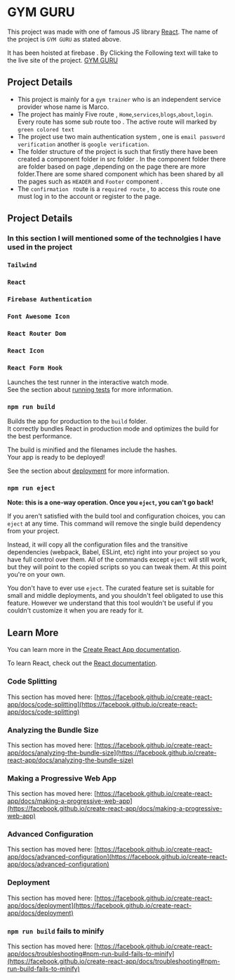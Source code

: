 # GYM GURU

This project was made with one of famous JS library [React](https://github.com/facebook/create-react-app).
The name of the project is `GYM GURU` as stated above.

It has been hoisted at firebase . By Clicking the Following text will take to the live site of the project.
[GYM GURU](https://gym-guru-86903.web.app/ )

## Project Details

* This project is mainly for a ``gym trainer`` who is an independent service provider whose name is Marco.
* The project has mainly Five route , `Home`,`services`,`blogs`,`about`,`login`. Every route has some sub  route too . The active route will marked by `green colored text`
* The project use two main authentication system , one is `email password verification` another is `google verification`.
* The folder structure of the project is such that firstly there have been created a component folder in src folder . In the component folder there are folder based on page ,depending on the page there are more folder.There are some shared component which has been shared by all the pages such as `HEADER` and `Footer` component .
* The `confirmation ` route is a `required route` , to access this route one must log in to the account or register to the page.


## Project Details
### In this section I will mentioned some of the technolgies I have used in the project



### `Tailwind`
### `React`
### `Firebase Authentication`
### `Font Awesome Icon`
### `React Router Dom`
### `React Icon`
### `React Form Hook`

Launches the test runner in the interactive watch mode.\
See the section about [running tests](https://facebook.github.io/create-react-app/docs/running-tests) for more information.

### `npm run build`

Builds the app for production to the `build` folder.\
It correctly bundles React in production mode and optimizes the build for the best performance.

The build is minified and the filenames include the hashes.\
Your app is ready to be deployed!

See the section about [deployment](https://facebook.github.io/create-react-app/docs/deployment) for more information.

### `npm run eject`

**Note: this is a one-way operation. Once you `eject`, you can't go back!**

If you aren't satisfied with the build tool and configuration choices, you can `eject` at any time. This command will remove the single build dependency from your project.

Instead, it will copy all the configuration files and the transitive dependencies (webpack, Babel, ESLint, etc) right into your project so you have full control over them. All of the commands except `eject` will still work, but they will point to the copied scripts so you can tweak them. At this point you're on your own.

You don't have to ever use `eject`. The curated feature set is suitable for small and middle deployments, and you shouldn't feel obligated to use this feature. However we understand that this tool wouldn't be useful if you couldn't customize it when you are ready for it.

## Learn More

You can learn more in the [Create React App documentation](https://facebook.github.io/create-react-app/docs/getting-started).

To learn React, check out the [React documentation](https://reactjs.org/).

### Code Splitting

This section has moved here: [https://facebook.github.io/create-react-app/docs/code-splitting](https://facebook.github.io/create-react-app/docs/code-splitting)

### Analyzing the Bundle Size

This section has moved here: [https://facebook.github.io/create-react-app/docs/analyzing-the-bundle-size](https://facebook.github.io/create-react-app/docs/analyzing-the-bundle-size)

### Making a Progressive Web App

This section has moved here: [https://facebook.github.io/create-react-app/docs/making-a-progressive-web-app](https://facebook.github.io/create-react-app/docs/making-a-progressive-web-app)

### Advanced Configuration

This section has moved here: [https://facebook.github.io/create-react-app/docs/advanced-configuration](https://facebook.github.io/create-react-app/docs/advanced-configuration)

### Deployment

This section has moved here: [https://facebook.github.io/create-react-app/docs/deployment](https://facebook.github.io/create-react-app/docs/deployment)

### `npm run build` fails to minify

This section has moved here: [https://facebook.github.io/create-react-app/docs/troubleshooting#npm-run-build-fails-to-minify](https://facebook.github.io/create-react-app/docs/troubleshooting#npm-run-build-fails-to-minify)
